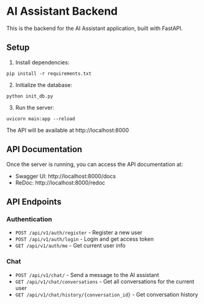# AI Assistant Backend

This is the backend for the AI Assistant application, built with FastAPI.

## Setup

1. Install dependencies:
```
pip install -r requirements.txt
```

2. Initialize the database:
```
python init_db.py
```

3. Run the server:
```
uvicorn main:app --reload
```

The API will be available at http://localhost:8000

## API Documentation

Once the server is running, you can access the API documentation at:
- Swagger UI: http://localhost:8000/docs
- ReDoc: http://localhost:8000/redoc

## API Endpoints

### Authentication

- `POST /api/v1/auth/register` - Register a new user
- `POST /api/v1/auth/login` - Login and get access token
- `GET /api/v1/auth/me` - Get current user info

### Chat

- `POST /api/v1/chat/` - Send a message to the AI assistant
- `GET /api/v1/chat/conversations` - Get all conversations for the current user
- `GET /api/v1/chat/history/{conversation_id}` - Get conversation history
